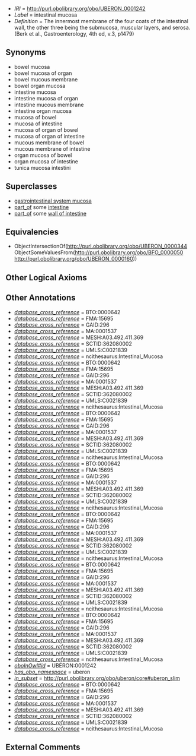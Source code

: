  * *IRI* = http://purl.obolibrary.org/obo/UBERON_0001242
 * *Label* = intestinal mucosa
 * *Definition* = The innermost membrane of the four coats of the intestinal wall, the other three being the submucosa, muscular layers, and serosa. (Berk et al., Gastroenterology, 4th ed, v.3, p1479)

## Synonyms

 * bowel mucosa
 * bowel mucosa of organ
 * bowel mucous membrane
 * bowel organ mucosa
 * intestine mucosa
 * intestine mucosa of organ
 * intestine mucous membrane
 * intestine organ mucosa
 * mucosa of bowel
 * mucosa of intestine
 * mucosa of organ of bowel
 * mucosa of organ of intestine
 * mucous membrane of bowel
 * mucous membrane of intestine
 * organ mucosa of bowel
 * organ mucosa of intestine
 * tunica mucosa intestini

## Superclasses

 * [gastrointestinal system mucosa](../../UBERON/86/UBERON_0004786.md)
 * [part_of](../../BFO/50/BFO_0000050.md) some [intestine](../../UBERON/60/UBERON_0000160.md)
 * [part_of](../../BFO/50/BFO_0000050.md) some [wall of intestine](../../UBERON/62/UBERON_0001262.md)

## Equivalencies

 * ObjectIntersectionOf(<http://purl.obolibrary.org/obo/UBERON_0000344> ObjectSomeValuesFrom(<http://purl.obolibrary.org/obo/BFO_0000050> <http://purl.obolibrary.org/obo/UBERON_0000160>))

## Other Logical Axioms


## Other Annotations

 * *[database_cross_reference](../../ef/oboInOwl#hasDbXref.md)* = BTO:0000642
 * *[database_cross_reference](../../ef/oboInOwl#hasDbXref.md)* = FMA:15695
 * *[database_cross_reference](../../ef/oboInOwl#hasDbXref.md)* = GAID:296
 * *[database_cross_reference](../../ef/oboInOwl#hasDbXref.md)* = MA:0001537
 * *[database_cross_reference](../../ef/oboInOwl#hasDbXref.md)* = MESH:A03.492.411.369
 * *[database_cross_reference](../../ef/oboInOwl#hasDbXref.md)* = SCTID:362080002
 * *[database_cross_reference](../../ef/oboInOwl#hasDbXref.md)* = UMLS:C0021839
 * *[database_cross_reference](../../ef/oboInOwl#hasDbXref.md)* = ncithesaurus:Intestinal_Mucosa
 * *[database_cross_reference](../../ef/oboInOwl#hasDbXref.md)* = BTO:0000642
 * *[database_cross_reference](../../ef/oboInOwl#hasDbXref.md)* = FMA:15695
 * *[database_cross_reference](../../ef/oboInOwl#hasDbXref.md)* = GAID:296
 * *[database_cross_reference](../../ef/oboInOwl#hasDbXref.md)* = MA:0001537
 * *[database_cross_reference](../../ef/oboInOwl#hasDbXref.md)* = MESH:A03.492.411.369
 * *[database_cross_reference](../../ef/oboInOwl#hasDbXref.md)* = SCTID:362080002
 * *[database_cross_reference](../../ef/oboInOwl#hasDbXref.md)* = UMLS:C0021839
 * *[database_cross_reference](../../ef/oboInOwl#hasDbXref.md)* = ncithesaurus:Intestinal_Mucosa
 * *[database_cross_reference](../../ef/oboInOwl#hasDbXref.md)* = BTO:0000642
 * *[database_cross_reference](../../ef/oboInOwl#hasDbXref.md)* = FMA:15695
 * *[database_cross_reference](../../ef/oboInOwl#hasDbXref.md)* = GAID:296
 * *[database_cross_reference](../../ef/oboInOwl#hasDbXref.md)* = MA:0001537
 * *[database_cross_reference](../../ef/oboInOwl#hasDbXref.md)* = MESH:A03.492.411.369
 * *[database_cross_reference](../../ef/oboInOwl#hasDbXref.md)* = SCTID:362080002
 * *[database_cross_reference](../../ef/oboInOwl#hasDbXref.md)* = UMLS:C0021839
 * *[database_cross_reference](../../ef/oboInOwl#hasDbXref.md)* = ncithesaurus:Intestinal_Mucosa
 * *[database_cross_reference](../../ef/oboInOwl#hasDbXref.md)* = BTO:0000642
 * *[database_cross_reference](../../ef/oboInOwl#hasDbXref.md)* = FMA:15695
 * *[database_cross_reference](../../ef/oboInOwl#hasDbXref.md)* = GAID:296
 * *[database_cross_reference](../../ef/oboInOwl#hasDbXref.md)* = MA:0001537
 * *[database_cross_reference](../../ef/oboInOwl#hasDbXref.md)* = MESH:A03.492.411.369
 * *[database_cross_reference](../../ef/oboInOwl#hasDbXref.md)* = SCTID:362080002
 * *[database_cross_reference](../../ef/oboInOwl#hasDbXref.md)* = UMLS:C0021839
 * *[database_cross_reference](../../ef/oboInOwl#hasDbXref.md)* = ncithesaurus:Intestinal_Mucosa
 * *[database_cross_reference](../../ef/oboInOwl#hasDbXref.md)* = BTO:0000642
 * *[database_cross_reference](../../ef/oboInOwl#hasDbXref.md)* = FMA:15695
 * *[database_cross_reference](../../ef/oboInOwl#hasDbXref.md)* = GAID:296
 * *[database_cross_reference](../../ef/oboInOwl#hasDbXref.md)* = MA:0001537
 * *[database_cross_reference](../../ef/oboInOwl#hasDbXref.md)* = MESH:A03.492.411.369
 * *[database_cross_reference](../../ef/oboInOwl#hasDbXref.md)* = SCTID:362080002
 * *[database_cross_reference](../../ef/oboInOwl#hasDbXref.md)* = UMLS:C0021839
 * *[database_cross_reference](../../ef/oboInOwl#hasDbXref.md)* = ncithesaurus:Intestinal_Mucosa
 * *[database_cross_reference](../../ef/oboInOwl#hasDbXref.md)* = BTO:0000642
 * *[database_cross_reference](../../ef/oboInOwl#hasDbXref.md)* = FMA:15695
 * *[database_cross_reference](../../ef/oboInOwl#hasDbXref.md)* = GAID:296
 * *[database_cross_reference](../../ef/oboInOwl#hasDbXref.md)* = MA:0001537
 * *[database_cross_reference](../../ef/oboInOwl#hasDbXref.md)* = MESH:A03.492.411.369
 * *[database_cross_reference](../../ef/oboInOwl#hasDbXref.md)* = SCTID:362080002
 * *[database_cross_reference](../../ef/oboInOwl#hasDbXref.md)* = UMLS:C0021839
 * *[database_cross_reference](../../ef/oboInOwl#hasDbXref.md)* = ncithesaurus:Intestinal_Mucosa
 * *[database_cross_reference](../../ef/oboInOwl#hasDbXref.md)* = BTO:0000642
 * *[database_cross_reference](../../ef/oboInOwl#hasDbXref.md)* = FMA:15695
 * *[database_cross_reference](../../ef/oboInOwl#hasDbXref.md)* = GAID:296
 * *[database_cross_reference](../../ef/oboInOwl#hasDbXref.md)* = MA:0001537
 * *[database_cross_reference](../../ef/oboInOwl#hasDbXref.md)* = MESH:A03.492.411.369
 * *[database_cross_reference](../../ef/oboInOwl#hasDbXref.md)* = SCTID:362080002
 * *[database_cross_reference](../../ef/oboInOwl#hasDbXref.md)* = UMLS:C0021839
 * *[database_cross_reference](../../ef/oboInOwl#hasDbXref.md)* = ncithesaurus:Intestinal_Mucosa
 * *[oboInOwl#id](../../id/oboInOwl#id.md)* = UBERON:0001242
 * *[has_obo_namespace](../../ce/oboInOwl#hasOBONamespace.md)* = uberon
 * *[in_subset](../../et/oboInOwl#inSubset.md)* = http://purl.obolibrary.org/obo/uberon/core#uberon_slim
 * *[database_cross_reference](../../ef/oboInOwl#hasDbXref.md)* = BTO:0000642
 * *[database_cross_reference](../../ef/oboInOwl#hasDbXref.md)* = FMA:15695
 * *[database_cross_reference](../../ef/oboInOwl#hasDbXref.md)* = GAID:296
 * *[database_cross_reference](../../ef/oboInOwl#hasDbXref.md)* = MA:0001537
 * *[database_cross_reference](../../ef/oboInOwl#hasDbXref.md)* = MESH:A03.492.411.369
 * *[database_cross_reference](../../ef/oboInOwl#hasDbXref.md)* = SCTID:362080002
 * *[database_cross_reference](../../ef/oboInOwl#hasDbXref.md)* = UMLS:C0021839
 * *[database_cross_reference](../../ef/oboInOwl#hasDbXref.md)* = ncithesaurus:Intestinal_Mucosa

## External Comments

